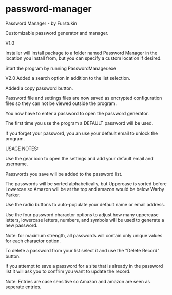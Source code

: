 # password-manager
Password Manager - by Furstukin

Customizable password generator and manager.

V1.0

Installer will install package to a folder named Password Manager in the location you install from, but you can specify a custom location if desired.

Start the program by running PasswordManager.exe

V2.0
Added a search option in addition to the list selection.

Added a copy password button.

Password file and settings files are now saved as encrypted configuration files so they can not be viewed outside the program.

You now have to enter a password to open the password generator.

The first time you use the program a DEFAULT password will be used.

If you forget your password, you an use your default email to unlock the program.


USAGE NOTES:

Use the gear icon to open the settings and add your default email and username.

Passwords you save will be added to the password list.

The passwords will be sorted alphabetically, but Uppercase is sorted before Lowercae so Amazon will be at the top and amazon would be below Warby Parker.

Use the radio buttons to auto-populate your default name or email address.

Use the four password charactor options to adjust how many uppercase letters, lowercase letters, numbers, and symbols will be used to generate a new password.

Note: for maximum strength, all passwords will contain only unique values for each charactor option.

To delete a password from your list select it and use the "Delete Record" button.

If you attempt to save a password for a site that is already in the password list it will ask you to confrim you want to 	update the record.

Note: Entries are case sensitive so Amazon and amazon are seen as seperate entries.
